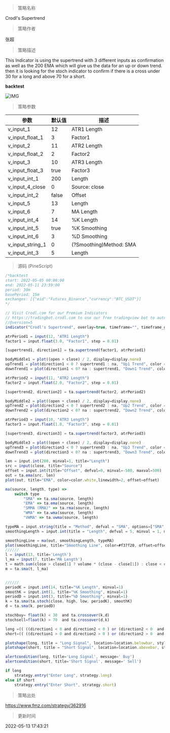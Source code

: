 
> 策略名称

Crodl's Supertrend

> 策略作者

张超

> 策略描述

This Indicator is using the supertrend with 3 different inputs as confirmation as well as the 200 EMA which will give us the data for an up or down trend.
then it is looking for the stoch indicator to confirm if there is a cross under 30 for a long and above 70 for a short.

**backtest**

 ![IMG](https://www.fmz.com/upload/asset/714409a2e72aade205.png) 

> 策略参数



|参数|默认值|描述|
|----|----|----|
|v_input_1|12|ATR1 Length|
|v_input_float_1|3|Factor1|
|v_input_2|11|ATR2 Length|
|v_input_float_2|2|Factor2|
|v_input_3|10|ATR3 Length|
|v_input_float_3|true|Factor3|
|v_input_int_1|200|Length|
|v_input_4_close|0|Source: close|high|low|open|hl2|hlc3|hlcc4|ohlc4|
|v_input_int_2|false|Offset|
|v_input_5|13|Length|
|v_input_6|7|MA Length|
|v_input_int_4|14|%K Length|
|v_input_int_5|true|%K Smoothing|
|v_input_int_6|3|%D Smoothing|
|v_input_string_1|0|(?Smoothing)Method: SMA|EMA|SMMA (RMA)|WMA|VWMA|
|v_input_int_3|5|Length|


> 源码 (PineScript)

``` javascript
/*backtest
start: 2022-05-05 00:00:00
end: 2022-05-11 23:59:00
period: 30m
basePeriod: 15m
exchanges: [{"eid":"Futures_Binance","currency":"BTC_USDT"}]
*/

// Visit Crodl.com for our Premium Indicators
// https://tradingbot.crodl.com to use our free tradingview bot to automate any indicator.
//@version=5
indicator("Crodl's Supertrend", overlay=true, timeframe="", timeframe_gaps=true)

atrPeriod1 = input(12, "ATR1 Length")
factor1 = input.float(3.0, "Factor1", step = 0.01)

[supertrend1, direction1] = ta.supertrend(factor1, atrPeriod1)

bodyMiddle1 = plot((open + close) / 2, display=display.none)
upTrend1 = plot(direction1 < 0 ? supertrend1 : na, "Up1 Trend", color = color.green, style=plot.style_linebr)
downTrend1 = plot(direction1 < 0? na : supertrend1, "Down1 Trend", color = color.red, style=plot.style_linebr)

atrPeriod2 = input(11, "ATR2 Length")
factor2 = input.float(2.0, "Factor2", step = 0.01)

[supertrend2, direction2] = ta.supertrend(factor2, atrPeriod2)

bodyMiddle2 = plot((open + close) / 2, display=display.none)
upTrend2 = plot(direction2 < 0 ? supertrend2 : na, "Up2 Trend", color = color.green, style=plot.style_linebr)
downTrend2 = plot(direction2 < 0? na : supertrend2, "Down2 Trend", color = color.red, style=plot.style_linebr)

atrPeriod3 = input(10, "ATR3 Length")
factor3 = input.float(1.0, "Factor3", step = 0.01)

[supertrend3, direction3] = ta.supertrend(factor3, atrPeriod3)

bodyMiddle3 = plot((open + close) / 2, display=display.none)
upTrend3 = plot(direction3 < 0 ? supertrend3 : na, "Up3 Trend", color = color.green, style=plot.style_linebr)
downTrend3 = plot(direction3 < 0? na : supertrend3, "Down3 Trend", color = color.red, style=plot.style_linebr)

len = input.int(200, minval=1, title="Length")
src = input(close, title="Source")
offset = input.int(title="Offset", defval=0, minval=-500, maxval=500)
out = ta.ema(src, len)
plot(out, title="EMA", color=color.white,linewidth=2, offset=offset)

ma(source, length, type) =>
    switch type
        "SMA" => ta.sma(source, length)
        "EMA" => ta.ema(source, length)
        "SMMA (RMA)" => ta.rma(source, length)
        "WMA" => ta.wma(source, length)
        "VWMA" => ta.vwma(source, length)

typeMA = input.string(title = "Method", defval = "SMA", options=["SMA", "EMA", "SMMA (RMA)", "WMA", "VWMA"], group="Smoothing")
smoothingLength = input.int(title = "Length", defval = 5, minval = 1, maxval = 100, group="Smoothing")

smoothingLine = ma(out, smoothingLength, typeMA)
plot(smoothingLine, title="Smoothing Line", color=#f37f20, offset=offset, display=display.none)
//////
l = input(13, title='Length')
l_ma = input(7, title='MA Length')
t = math.sum(close > close[1] ? volume * (close - close[1]) : close < close[1] ? volume * (close - close[1]) : 0, l)
m = ta.sma(t, l_ma)


//////
periodK = input.int(14, title="%K Length", minval=1)
smoothK = input.int(1, title="%K Smoothing", minval=1)
periodD = input.int(3, title="%D Smoothing", minval=1)
k = ta.sma(ta.stoch(close, high, low, periodK), smoothK)
d = ta.sma(k, periodD)

stochbuy= float(k) < 30  and ta.crossover(k,d)
stochsell=float(k) > 70  and ta.crossover(d,k) 

long =(( ((direction1 < 0 and direction2 < 0 ) or (direction2 < 0  and direction3 < 0 ) and (direction1 < 0 or direction3 < 0 ) )and open > out) and t > 0) and stochbuy 
short=(( ((direction1 > 0 and direction2 > 0 ) or (direction2 > 0  and direction3 > 0 ) and (direction1 > 0 or direction3 > 0 ) )and open < out) and t < 0) and stochsell

plotshape(long, title = "Long Signal", location=location.belowbar, style=shape.labelup, color=color.green, textcolor=color.white, size=size.small, text="Long")
plotshape(short, title = "Short Signal", location=location.abovebar, style=shape.labeldown, color=color.red, textcolor=color.white, size=size.small, text="Short")

alertcondition(long, title='Long Signal', message=' Buy')
alertcondition(short, title='Short Signal', message=' Sell')

if long
    strategy.entry("Enter Long", strategy.long)
else if short
    strategy.entry("Enter Short", strategy.short)
```

> 策略出处

https://www.fmz.com/strategy/362916

> 更新时间

2022-05-13 17:43:21
